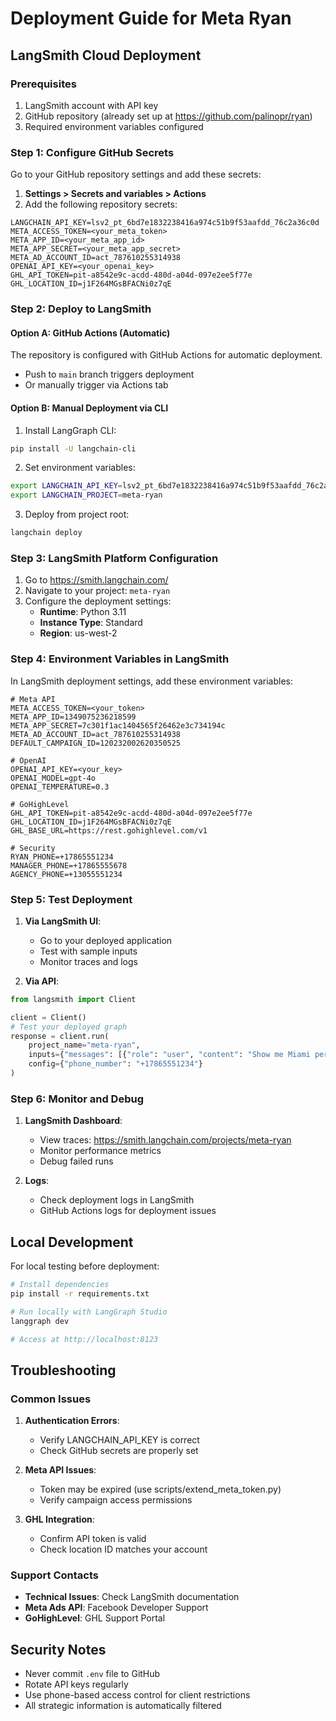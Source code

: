 # Deployment Guide for Meta Ryan

## LangSmith Cloud Deployment

### Prerequisites
1. LangSmith account with API key
2. GitHub repository (already set up at https://github.com/palinopr/ryan)
3. Required environment variables configured

### Step 1: Configure GitHub Secrets

Go to your GitHub repository settings and add these secrets:

1. **Settings > Secrets and variables > Actions**
2. Add the following repository secrets:

```
LANGCHAIN_API_KEY=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
META_ACCESS_TOKEN=<your_meta_token>
META_APP_ID=<your_meta_app_id>
META_APP_SECRET=<your_meta_app_secret>
META_AD_ACCOUNT_ID=act_787610255314938
OPENAI_API_KEY=<your_openai_key>
GHL_API_TOKEN=pit-a8542e9c-acdd-480d-a04d-097e2ee5f77e
GHL_LOCATION_ID=j1F264MGsBFACNi0z7qE
```

### Step 2: Deploy to LangSmith

#### Option A: GitHub Actions (Automatic)
The repository is configured with GitHub Actions for automatic deployment.
- Push to `main` branch triggers deployment
- Or manually trigger via Actions tab

#### Option B: Manual Deployment via CLI

1. Install LangGraph CLI:
```bash
pip install -U langchain-cli
```

2. Set environment variables:
```bash
export LANGCHAIN_API_KEY=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
export LANGCHAIN_PROJECT=meta-ryan
```

3. Deploy from project root:
```bash
langchain deploy
```

### Step 3: LangSmith Platform Configuration

1. Go to https://smith.langchain.com/
2. Navigate to your project: `meta-ryan`
3. Configure the deployment settings:
   - **Runtime**: Python 3.11
   - **Instance Type**: Standard
   - **Region**: us-west-2

### Step 4: Environment Variables in LangSmith

In LangSmith deployment settings, add these environment variables:

```env
# Meta API
META_ACCESS_TOKEN=<your_token>
META_APP_ID=1349075236218599
META_APP_SECRET=7c301f1ac1404565f26462e3c734194c
META_AD_ACCOUNT_ID=act_787610255314938
DEFAULT_CAMPAIGN_ID=120232002620350525

# OpenAI
OPENAI_API_KEY=<your_key>
OPENAI_MODEL=gpt-4o
OPENAI_TEMPERATURE=0.3

# GoHighLevel
GHL_API_TOKEN=pit-a8542e9c-acdd-480d-a04d-097e2ee5f77e
GHL_LOCATION_ID=j1F264MGsBFACNi0z7qE
GHL_BASE_URL=https://rest.gohighlevel.com/v1

# Security
RYAN_PHONE=+17865551234
MANAGER_PHONE=+17865555678
AGENCY_PHONE=+13055551234
```

### Step 5: Test Deployment

1. **Via LangSmith UI**:
   - Go to your deployed application
   - Test with sample inputs
   - Monitor traces and logs

2. **Via API**:
```python
from langsmith import Client

client = Client()
# Test your deployed graph
response = client.run(
    project_name="meta-ryan",
    inputs={"messages": [{"role": "user", "content": "Show me Miami performance"}]},
    config={"phone_number": "+17865551234"}
)
```

### Step 6: Monitor and Debug

1. **LangSmith Dashboard**:
   - View traces: https://smith.langchain.com/projects/meta-ryan
   - Monitor performance metrics
   - Debug failed runs

2. **Logs**:
   - Check deployment logs in LangSmith
   - GitHub Actions logs for deployment issues

## Local Development

For local testing before deployment:

```bash
# Install dependencies
pip install -r requirements.txt

# Run locally with LangGraph Studio
langgraph dev

# Access at http://localhost:8123
```

## Troubleshooting

### Common Issues

1. **Authentication Errors**:
   - Verify LANGCHAIN_API_KEY is correct
   - Check GitHub secrets are properly set

2. **Meta API Issues**:
   - Token may be expired (use scripts/extend_meta_token.py)
   - Verify campaign access permissions

3. **GHL Integration**:
   - Confirm API token is valid
   - Check location ID matches your account

### Support Contacts

- **Technical Issues**: Check LangSmith documentation
- **Meta Ads API**: Facebook Developer Support
- **GoHighLevel**: GHL Support Portal

## Security Notes

- Never commit `.env` file to GitHub
- Rotate API keys regularly
- Use phone-based access control for client restrictions
- All strategic information is automatically filtered